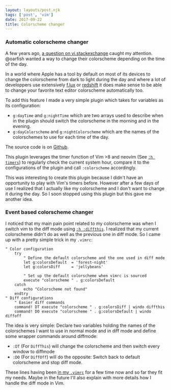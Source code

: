```yaml
---
layout: layouts/post.njk
tags: ['post', 'vim']
date: 2017-09-22
title: Colorscheme changer
---
```


### Automatic colorscheme changer

A few years ago, [a question on vi.stackexchange](https://vi.stackexchange.com/q/13660/1841) caught my attention. @oarfish wanted a way to change their colorscheme depending on the time of the day.

In a world where Apple has a tool by default on most of its devices to change the colorscheme from dark to light during the day and where a lot of developpers use extensively [f.lux](https://justgetflux.com/) or [redshift](http://jonls.dk/redshift/) it does make sense to be able to change your favorite text editor colorscheme automatically too.

To add this feature I made a very simple plugin which takes for variables as its configuration:

- `g:dayTime` and `g:nightTime` which are two arrays used to describe when in the plugin should switch the colorscheme in the morning and in the evening.
- `g:dayColorscheme` and `g:nightColorscheme` which are the names of the colorschemes to use for each time of the day.

The source code is on [Github](https://github.com/statox/colorscheme-changer.vim).

This plugin leverages the timer function of Vim >8 and neovim (See [`:h timers`](http://vimhelp.appspot.com/eval.txt.html#timers)) to regularly check the current system hour, compare it to the configurations of the plugin and call `:colorscheme` accordingly.

This was interesting to create this plugin because I didn't have an opportunity to play with Vim's timers before. However after a few days of use I realized that I actually like my colorscheme and I don't want to change it during the day. So I soon stopped using this plugin but this gave me another idea.

### Event based colorscheme changer

I noticed that my main pain point related to my colorscheme was when I switch vim to the diff mode using [`:h :diffthis`](http://vimhelp.appspot.com/diff.txt.html#%3Adiffthis). I realized that my current colorscheme didn't do as well as the previous one in diff mode. So I came up with a pretty simple trick in my `.vimrc`:

``` vim
" Color configuration
    try
        " Define the default colorscheme and the one used in diff mode
        let g:colorsDefault  = 'forest-night'
        let g:colorsDiff     = 'jellybeans'

        " Set up the default colorscheme when vimrc is sourced
        execute "colorscheme " . g:colorsDefault
    catch
        echo "Colorscheme not found"
    endtry
" Diff configurations
    " Easier diff commands
    command! DT execute "colorscheme " . g:colorsDiff | windo diffthis
    command! DO execute "colorscheme " . g:colorsDefault | windo diffoff
```

The idea is very simple: Declare two variables holding the names of the colorschemes I want to use in normal mode and in diff mode and define some wrapper commands around diffmode:

 - `:DT` (For `DiffThis`) will change the colorscheme and then switch every window to diffmode
 - `:DO` (For `DiffOff`) will do the opposite: Switch back to default colorscheme and stop diff mode.

These lines having been [in my `.vimrc`](https://github.com/statox/dotfiles/blob/7fd57caab6f7e610529b976ec45728c650a1322b/vimrc#L381-L403) for a few time now and so far they fit my needs. Maybe in the future I'll also explain with more details how I handle the diff mode in Vim.
